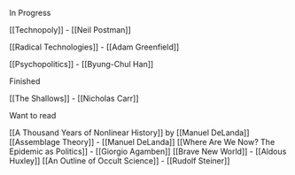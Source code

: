 In Progress

[[Technopoly]] - [[Neil Postman]]

[[Radical Technologies]] - [[Adam Greenfield]]

[[Psychopolitics]] - [[Byung-Chul Han]]


Finished

[[The Shallows]] - [[Nicholas Carr]]



Want to read

[[A Thousand Years of Nonlinear History]] by [[Manuel DeLanda]]
[[Assemblage Theory]] - [[Manuel DeLanda]]
[[Where Are We Now? The Epidemic as Politics]] - [[Giorgio Agamben]]
[[Brave New World]] - [[Aldous Huxley]]
[[An Outline of Occult Science]] - [[Rudolf Steiner]]


